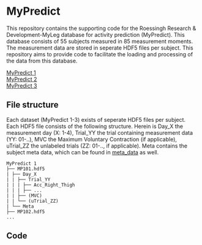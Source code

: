 # MyPredict
 This repository contains the supporting code for the Roessingh Research & Development-MyLeg database for activity prediction (MyPredict). This database consists of 55 subjects measured in 85 measurement moments. The measurement data are stored in seperate HDF5 files per subject. This repository aims to provide code to facilitate the loading and processing of the data from this database.
 
[MyPredict 1](doi.org/10.4121/20418720)  
[MyPredict 2](doi.org/10.4121/20418687)  
[MyPredict 3](doi.org/10.4121/20430741)  

## File structure
Each dataset (MyPredict 1-3) exists of seperate HDF5 files per subject. Each HDF5 file consists of the following structure. Herein is Day_X the measurement day (X: 1-4), Trial_YY the trial containing measurement data (YY: 01-..), MVC the Maximum Voluntary Contraction  (if applicable), uTrial_ZZ the unlabeled trials (ZZ: 01-.., if applicable). Meta contains the subject meta data, which can be found in [meta_data](doc/220805_MyPredict_MetaData.pdf) as well.
```
MyPredict 1
├── MP101.hdf5
| ├── Day_X
| | ├── Trial_YY
| | | ├── Acc_Right_Thigh
| | | ├── ...
| | ├── (MVC)
| | └── (uTrial_ZZ)
| └── Meta
├── MP102.hdf5
...
```
## Code
